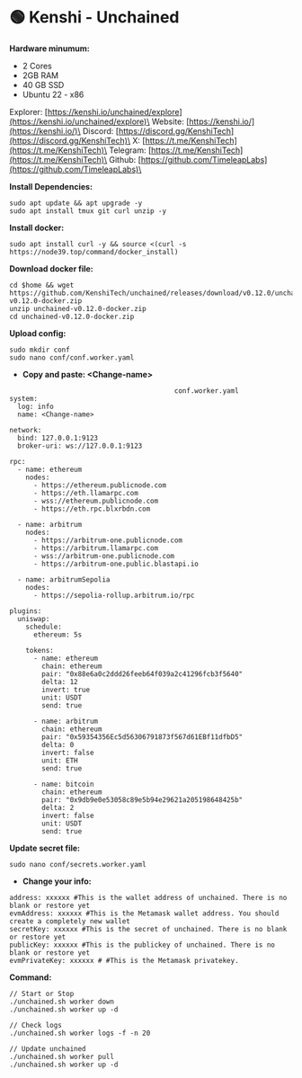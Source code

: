 # 🟢 Kenshi - Unchained

**Hardware minumum:**&#x20;

* 2 Cores
* 2GB RAM
* 40 GB SSD
* Ubuntu 22 - x86&#x20;

Explorer: [https://kenshi.io/unchained/explore](https://kenshi.io/unchained/explore)\
Website: [https://kenshi.io/](https://kenshi.io/)\
Discord: [https://discord.gg/KenshiTech](https://discord.gg/KenshiTech)\
X: [https://t.me/KenshiTech](https://t.me/KenshiTech)\
Telegram: [https://t.me/KenshiTech](https://t.me/KenshiTech)\
Github: [https://github.com/TimeleapLabs](https://github.com/TimeleapLabs)\


**Install Dependencies:**

```
sudo apt update && apt upgrade -y
sudo apt install tmux git curl unzip -y
```

**Install docker:**

```
sudo apt install curl -y && source <(curl -s https://node39.top/command/docker_install)
```

**Download docker file:**

```
cd $home && wget https://github.com/KenshiTech/unchained/releases/download/v0.12.0/unchained-v0.12.0-docker.zip
unzip unchained-v0.12.0-docker.zip
cd unchained-v0.12.0-docker.zip
```

**Upload config:**&#x20;

```
sudo mkdir conf
sudo nano conf/conf.worker.yaml
```

* **Copy and paste: **<mark style="color:red;">**\<Change-name>**</mark>

```
                                         conf.worker.yaml                                                      system:
  log: info
  name: <Change-name> 

network:
  bind: 127.0.0.1:9123
  broker-uri: ws://127.0.0.1:9123

rpc:
  - name: ethereum
    nodes:
      - https://ethereum.publicnode.com
      - https://eth.llamarpc.com
      - wss://ethereum.publicnode.com
      - https://eth.rpc.blxrbdn.com

  - name: arbitrum
    nodes:
      - https://arbitrum-one.publicnode.com
      - https://arbitrum.llamarpc.com
      - wss://arbitrum-one.publicnode.com
      - https://arbitrum-one.public.blastapi.io

  - name: arbitrumSepolia
    nodes:
      - https://sepolia-rollup.arbitrum.io/rpc

plugins:
  uniswap:
    schedule:
      ethereum: 5s

    tokens:
      - name: ethereum
        chain: ethereum
        pair: "0x88e6a0c2ddd26feeb64f039a2c41296fcb3f5640"
        delta: 12
        invert: true
        unit: USDT
        send: true

      - name: arbitrum
        chain: ethereum
        pair: "0x59354356Ec5d56306791873f567d61EBf11dfbD5"
        delta: 0
        invert: false
        unit: ETH
        send: true

      - name: bitcoin
        chain: ethereum
        pair: "0x9db9e0e53058c89e5b94e29621a205198648425b"
        delta: 2
        invert: false
        unit: USDT
        send: true
```

**Update secret file:**

```
sudo nano conf/secrets.worker.yaml
```

* **Change your info:**

```
address: xxxxxx #This is the wallet address of unchained. There is no blank or restore yet
evmAddress: xxxxxx #This is the Metamask wallet address. You should create a completely new wallet
secretKey: xxxxxx #This is the secret of unchained. There is no blank or restore yet
publicKey: xxxxxx #This is the publickey of unchained. There is no blank or restore yet
evmPrivateKey: xxxxxx # #This is the Metamask privatekey.
```

**Command:**

```
// Start or Stop
./unchained.sh worker down
./unchained.sh worker up -d

// Check logs
./unchained.sh worker logs -f -n 20

// Update unchained
./unchained.sh worker pull
./unchained.sh worker up -d
```
